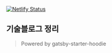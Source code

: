 [![Netlify Status](https://api.netlify.com/api/v1/badges/555b81eb-6baa-4ddb-9eb7-3da845527510/deploy-status)](https://app.netlify.com/sites/jund-blog/deploys)


## 기술블로그 정리

> Powered by gatsby-starter-hoodie
